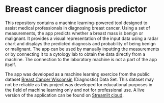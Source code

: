 # Breast cancer diagnosis predictor 
This repository contains a machine learning-powered tool designed to assist medical professionals in diagnosing breast cancer. Using a set of measurements, the app predicts whether a breast mass is benign or malignant. It provides a visual representation of the input data using a radar chart and displays the predicted diagnosis and probability of being benign or malignant. The app can be used by manually inputting the measurements or by connecting it to a cytology lab to obtain the data directly from a machine. The connection to the laboratory machine is not a part of the app itself.

The app was developed as a machine learning exercice from the public dataset [Breast Cancer Wisconsin](https://alejandro-ao-streamlit-cancer-predict-appmain-uitjy1.streamlit.app/) (Diagnostic) Data Set. This dataset may not be reliable as this project was developed for educational purposes in the field of machine learning only and not for professional use.
A live version of the application can be found on [Streamlit cloud](https://cancerpredict.streamlit.app/).
